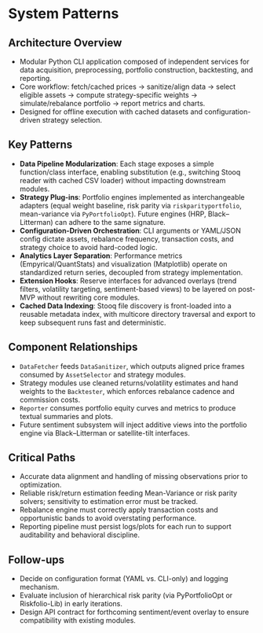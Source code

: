 # System Patterns

## Architecture Overview
- Modular Python CLI application composed of independent services for data acquisition, preprocessing, portfolio construction, backtesting, and reporting.
- Core workflow: fetch/cached prices → sanitize/align data → select eligible assets → compute strategy-specific weights → simulate/rebalance portfolio → report metrics and charts.
- Designed for offline execution with cached datasets and configuration-driven strategy selection.

## Key Patterns
- **Data Pipeline Modularization**: Each stage exposes a simple function/class interface, enabling substitution (e.g., switching Stooq reader with cached CSV loader) without impacting downstream modules.
- **Strategy Plug-ins**: Portfolio engines implemented as interchangeable adapters (equal weight baseline, risk parity via `riskparityportfolio`, mean-variance via `PyPortfolioOpt`). Future engines (HRP, Black–Litterman) can adhere to the same signature.
- **Configuration-Driven Orchestration**: CLI arguments or YAML/JSON config dictate assets, rebalance frequency, transaction costs, and strategy choice to avoid hard-coded logic.
- **Analytics Layer Separation**: Performance metrics (Empyrical/QuantStats) and visualization (Matplotlib) operate on standardized return series, decoupled from strategy implementation.
- **Extension Hooks**: Reserve interfaces for advanced overlays (trend filters, volatility targeting, sentiment-based views) to be layered on post-MVP without rewriting core modules.
- **Cached Data Indexing**: Stooq file discovery is front-loaded into a reusable metadata index, with multicore directory traversal and export to keep subsequent runs fast and deterministic.

## Component Relationships
- `DataFetcher` feeds `DataSanitizer`, which outputs aligned price frames consumed by `AssetSelector` and strategy modules.
- Strategy modules use cleaned returns/volatility estimates and hand weights to the `Backtester`, which enforces rebalance cadence and commission costs.
- `Reporter` consumes portfolio equity curves and metrics to produce textual summaries and plots.
- Future sentiment subsystem will inject additive views into the portfolio engine via Black–Litterman or satellite-tilt interfaces.

## Critical Paths
- Accurate data alignment and handling of missing observations prior to optimization.
- Reliable risk/return estimation feeding Mean-Variance or risk parity solvers; sensitivity to estimation error must be tracked.
- Rebalance engine must correctly apply transaction costs and opportunistic bands to avoid overstating performance.
- Reporting pipeline must persist logs/plots for each run to support auditability and behavioral discipline.

## Follow-ups
- Decide on configuration format (YAML vs. CLI-only) and logging mechanism.
- Evaluate inclusion of hierarchical risk parity (via PyPortfolioOpt or Riskfolio-Lib) in early iterations.
- Design API contract for forthcoming sentiment/event overlay to ensure compatibility with existing modules.
